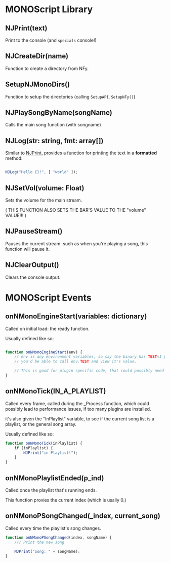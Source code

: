 # MONOScript Library

## NJPrint(text)

Print to the console (and `specials` console!)

## NJCreateDir(name)

Function to create a directory from NFy.

## SetupNJMonoDirs()

Function to setup the directories (calling `SetupAPI.SetupNFy()`)

## NJPlaySongByName(songName)

Calls the main song function (with songname)

## NJLog(str: string, fmt: array[])

Similar to [NJPrint](#njprinttext), provides a function for printing the text in a **formatted** method:

```js

NJLog("Hello {}!", [ "world" ]);

```

## NJSetVol(volume: Float)

Sets the volume for the main stream.

( THIS FUNCTION ALSO SETS THE BAR'S VALUE TO THE "volume" VALUE!!! )

## NJPauseStream() 

Pauses the current stream: such as when you're playing a song, this function will pause it.

## NJClearOutput()

Clears the console output.

# MONOScript Events

## onNMonoEngineStart(variables: dictionary)

Called on initial load: the ready function.

Usually defined like so:

```js

function onNMonoEngineStart(env) {
    // env is any environment variables, so say the binary has TEST=1 passed into it,
    // you'd be able to call env.TEST and view it's value.

    // This is good for plugin specific code, that could possibly need variables to enable them.
}


```


## onNMonoTick(IN_A_PLAYLIST)

Called every frame, called during the _Process function, which could
possibly lead to performance issues, if too many plugins are installed.

it's also given the "InPlaylist" variable, to see if the current song list is a 
playlist, or the general song array.

Usually defined like so:

```js
function onNMonoTick(inPlaylist) {
    if (inPlaylist) {
        NJPrint("in Playlist!");
    }
}
```

## onNMonoPlaylistEnded(p_ind)

Called once the playlist that's running ends.

This function provies the current index (which is usally 0.)

## onNMonoPSongChanged(_index, current_song)

Called every time the playlist's song changes.

```js
function onNMonoPSongChanged(index, songName) {
    /// Print the new song

    NJPrint("Song: " + songName);
}
```
